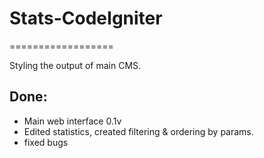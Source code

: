 # Stats-CodeIgniter
==================

Styling the output of main CMS.

## Done:

* Main web interface 0.1v
* Edited statistics, created filtering & ordering by params.
* fixed bugs
